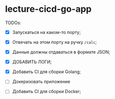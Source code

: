 # lecture-cicd-go-app

TODOs:

- [x] Запускаться на каком-то порту;
- [x] Отвечать на этом порту на ручку `/calc`;
- [x] Данные должны отдаваться в формате JSON;
- [x] ДОБАВИТЬ ЛОГИ;
- [x] Добавить CI для сборки Golang;
- [ ] Докеризовать приложение
- [ ] Добавить CI для сборки Docker;

